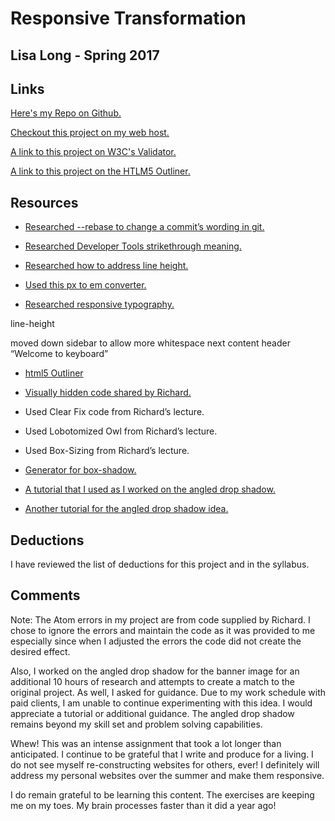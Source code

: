# Responsive Transformation

## Lisa Long - Spring 2017

## Links
[Here's my Repo on Github.]()

[Checkout this project on my web host.]()

[A link to this project on W3C's Validator.]()

[A link to this project on the HTLM5 Outliner.]()

## Resources
* [Researched --rebase to change a commit’s wording in git.](https://medium.com/@porteneuve/getting-solid-at-git-rebase-vs-merge-4fa1a48c53aa#.ngv8qqe8h)

* [Researched Developer Tools strikethrough meaning.](http://stackoverflow.com/questions/3047056/what-do-the-crossed-style-properties-in-google-chrome-devtools-mean)

* [Researched how to address line height.](https://css-tricks.com/almanac/properties/l/line-height/)

* [Used this px to em converter.](https://www.w3schools.com/tags/ref_pxtoemconversion.asp)

* [Researched responsive typography.](https://zellwk.com/blog/responsive-typography/)

line-height

moved down sidebar to allow more whitespace next content header “Welcome to keyboard”

* [html5 Outliner](https://gsnedders.html5.org/outliner/)

* [Visually hidden code shared by Richard.](https://github.com/h5bp/html5-boilerplate/blob/master/src/css/main.css#L107-L169)

* Used Clear Fix code from Richard’s lecture.

* Used Lobotomized Owl from Richard’s lecture.

* Used Box-Sizing from Richard’s lecture.

* [Generator for box-shadow.](https://css3gen.com/wp-content/cache/all/box-shadow//index.html)

* [A tutorial that I used as I worked on the angled drop shadow.](http://nicolasgallagher.com/css-drop-shadows-without-images/)

* [Another tutorial for the angled drop shadow idea.](http://www.prowebdesign.ro/round-brush-like-responsive-drop-shadows-with-css3-and-no-images/)

## Deductions
I have reviewed the list of deductions for this project and in the syllabus.

## Comments
Note: The Atom errors in my project are from code supplied by Richard.  I chose to ignore the errors and maintain the code as it was provided to me especially since when I adjusted the errors the code did not create the desired effect.

Also, I worked on the angled drop shadow for the banner image for an additional 10 hours of research and attempts to create a match to the original project. As well, I asked for guidance. Due to my work schedule with paid clients, I am unable to continue experimenting with this idea. I would appreciate a tutorial or additional guidance. The angled drop shadow remains beyond my skill set and problem solving capabilities.

Whew! This was an intense assignment that took a lot longer than anticipated.  I continue to be grateful that I write and produce for a living.  I do not see myself re-constructing websites for others, ever! I definitely will address my personal websites over the summer and make them responsive.

I do remain grateful to be learning this content. The exercises are keeping me on my toes. My brain processes faster than it did a year ago!
